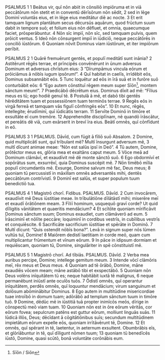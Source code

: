 PSALMUS 1
1 Beātus vir, quī nōn abiit in cōnsiliō impiōruma
et in viā peccātōrum nōn stetit
et in conventū dērīsōrum nōn sēdit,
2 sed in lēge Dominī voluntās eius,
et in lēge eius meditātur diē ac nocte.
3 Et erit tamquam lignum plantātum secus dēcursūs aquārum,
quod frūctum suum dabit in tempore suō;
et folium eius nōn dēfluet,
et omnia, quaecumque faciet, prōsperābuntur.
4 Nōn sīc impiī, nōn sīc,
sed tamquam pulvis, quem prōicit ventus.
5 Ideō nōn cōnsurgent impiī in iūdiciō,
neque peccātōrēs in conciliō iūstōrum.
6 Quoniam nōvit Dominus viam iūstōrum,
et iter impiōrum perībit.

PSALMUS 2
1 Quārē fremuērunt gentēs,
et populī meditātī sunt inānia?
2 Astitērunt rēgēs terrae,
et prīncipēs convēnērunt in ūnum
adversus Dominum et adversus chrīstum eius:
3 “Dīrumpāmus vincula eōrum
et prōiciāmus ā nōbīs iugum ipsōrum!”.
4 Quī habitat in caelīs, irrīdēbit eōs,
Dominus subsannābit eōs.
5 Tunc loquētur ad eōs in īrā suā
et in furōre suō conturbābit eōs:
6 “Ego autem cōnstituī rēgem meum super Sīōn[^1], montem sānctum meum!”.
7 Praedicābō dēcrētum eius.
Dominus dīxit ad mē: “Fīlius meus es tū;
ego hodiē genuī tē.
8 Postulā ā mē, et dabō tibi gentēs hērēditātem tuam
et possessiōnem tuam terminōs terrae.
9 Regēs eōs in virgā ferreā
et tamquam vās figulī cōnfringēs eōs”.
10 Et nunc, rēgēs, intellegite;
ērudīminī, quī iūdicātis terram.
11 Servīte Dominō in timōre
et exsultāte eī cum tremōre.
12 Apprehendite disciplīnam, nē quandō īrāscātur,
et pereātis dē viā,
cum exārserit in brevī īra eius.
Beātī omnēs, quī cōnfīdunt in eō.

[^1]: Sīōn / Siōn

PSALMUS 3
1 PSALMUS. Dāvīd, cum fūgit ā fīliō suō Absalom.
2 Domine, quid multiplicātī sunt, quī trībulant mē?
Multī īnsurgunt adversum mē,
3 multī dīcunt animae meae:
“Nōn est salūs ipsī in Deō”.
4 Tū autem, Domine, prōtēctor meus es,
glōria mea et exaltāns caput meum.
5 Vōce meā ad Dominum clāmāvī,
et exaudīvit mē dē monte sānctō suō.
6 Ego obdormīvī et sopōrātus sum,
exsurrēxī, quia Dominus suscēpit mē.
7 Nōn timēbō mīlia populī circumdantis mē.
Exsurge, Domine salvum mē fac, Deus meus;
8 quoniam tū percussistī in māxillam omnēs adversantēs mihi,
dentēs peccātōrum contrīvistī.
9 Dominī est salūs,
et super populum tuum benedictiō tua.

PSALMUS 4
1 Magistrō chorī. Fidibus. PSALMUS. Dāvīd.
2 Cum invocārem, exaudīvit mē Deus iūstitiae meae.
In trībulātiōne dīlātāstī mihi;
miserēre meī et exaudī ōrātiōnem meam.
3 Fīliī hominum, usquequō gravī corde?
Ut quid dīligitis vānitātem et quaeritis mendācium?
4 Et scītōte quoniam mīrificāvit Dominus sānctum suum;
Dominus exaudiet, cum clāmāverō ad eum.
5 Īrāsciminī et nōlīte peccāre;
loquiminī in cordibus vestrīs,
in cubīlibus vestrīs et conquiēscite.
6 Sacrificāte sacrificium iūstitiae
et spērāte in Dominō.
7 Multī dīcunt: “Quis ostendit nōbīs bona?”.
Levā in signum super nōs lūmen vultūs tuī, Domine!
8 Maiōrem dedistī laetitiam in corde meō,
quam cum multiplicantur frūmentum et vīnum eōrum.
9 In pāce in idipsum dormiam et requiēscam,
quoniam tū, Domine, singulāriter in spē cōnstituistī mē.

PSALMUS 5
1 Magistrō chorī. Ad tībiās. PSALMUS. Dāvīd.
2 Verba mea auribus percipe, Domine;
intellege gemitum meum.
3 Intende vōcī clāmōris meī,
rēx meus et Deus meus.
4 Quoniam ad tē ōrābō, Domine,
māne exaudiēs vōcem meam;
māne astābō tibi et exspectābō.
5 Quoniam nōn Deus volēns inīquitātem tū es;
neque habitābit iuxtā tē malignus,
6 neque permanēbunt iniūstī ante oculōs tuōs.
7 Ōdistī omnēs, quī operantur inīquitātem,
perdēs omnēs, quī loquuntur mendācium;
virum sanguinum et dolōsum abōminābitur Dominus.
8 Ego autem in multitūdine misericordiae tuae
introībō in domum tuam;
adōrābō ad templum sānctum tuum in timōre tuō.
9 Domine, dēdūc mē in iūstitiā tuā propter inimīcōs meōs,
dīrige in cōnspectū meō viam tuam.
10 Quoniam nōn est in ōre eōrum vēritās,
cor eōrum fovea;
sepulcrum patēns est guttur eōrum,
molliunt linguās suās.
11 Iūdicā illōs, Deus; dēcīdant ā cōgitātiōnibus suīs;
secundum multitūdinem impietātum eōrum expelle eōs,
quoniam irrītāvērunt tē, Domine.
12 Et omnēs, quī spērant in tē,
laetentur, in aeternum exsultent.
Obumbrābis eīs, et glōriābuntur in tē,
quī dīligunt nōmen tuum;
13 quoniam tū benedīcēs iūstō, Domine,
quasi scūtō, bonā voluntāte corōnābis eum.
